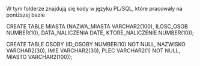 W tym folderze znajdują się kody w języku PL/SQL, które pracowały na poniższej bazie

CREATE TABLE MIASTA (NAZWA_MIASTA VARCHAR2(100), ILOSC_OSOB
NUMBER(10), DATA_NALICZENIA DATE, KTORE_NALICZENIE NUMBER(10));

CREATE TABLE OSOBY (ID_OSOBY NUMBER(10) NOT NULL, NAZWISKO
VARCHAR2(30), IMIE VARCHAR2(30), PLEC VARCHAR2(1) NOT NULL, MIASTO
VARCHAR2(100));
